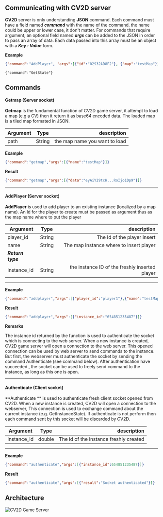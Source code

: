 ## Communicating with CV2D server

**CV2D** server is only understanding **JSON** command. Each command must have a field named ***command*** with the name of the command. the name could be upper or lower case, it don't matter. For commands that require argument, an optional field named ***args*** can be added to the JSON in order to pass an array of data.  Each data passed into this array must be an object with a ***Key : Value*** form.

**Example**

```json
{"command":"AddPlayer", "args":[{"id":"02932AD8F2"}, {"map":"testMap"}]}
```

```
{"command":"GetState"}
```



## **Commands**

#### Getmap (Server socket)

**Getmap** is the fundamental function of CV2D game server, it attempt to load a map (e.g a CV) then it return it as base64 encoded data. The loaded map is a tiled map formated in JSON.

| Argument |  Type  |                   description |
| -------- | :----: | ----------------------------: |
| path     | String | the map name you want to load |

**Example**

```json
{"command":"getmap","args":[{"name":"testMap"}]}
```

**Result**

```json
{"command":"getmap","args":[{"data":"eyAiY29tcH...RoIjo1Dp9"}]}
```

------

#### AddPlayer (Server socket)

**AddPlayer** is used to add player to an existing instance (localized by a map name). An Id for the player to create must be passed as argument thus as the map name where to put the player

| Argument          |  Type  |                                    description |
| ----------------- | :----: | ---------------------------------------------: |
| player_id         | String |                    The Id of the player insert |
| name              | String |        The map instance where to insert player |
| ***Return type*** |        |                                                |
| instance_id       | String | the instance ID of the freshly inserted player |

******

**Example**

```json
{"command":"addplayer","args":[{"player_id":"player1"},{"name":"testMap"}]}
```

**Result**

```json
{"command":"addplayer","args":[{"instance_id":"654851235487"}]}
```

**Remarks**

The instance id returned by the function is used to authenticate the socket which is connecting to the web server. When a new instance is created, CV2D game server will open a connection to the web server.  This opened connection can be used by web server to send commands to the instance. But first, the webserver must authenticate the socket by sending the command Authenticate (see command below). After authentication have succeeded , the socket can be used to freely send command to the instance, as long as this one is open.

------

#### Authenticate (Client socket)

**Authenticate ** is used to authenticate fresh client socket opened from CV2D. When a new instance is created, CV2D will open a connection to the webserver, This connection is used to exchange command about the current instance (e.g. GetInstanceState). If authenticate is not perform then each command sent by this socket will be discarded by CV2D.

| Argument    |  Type  |                            description |
| ----------- | :----: | -------------------------------------: |
| instance_id | double | The id of the instance freshly created |

******

**Example**

```json
{"command":"authenticate","args":[{"instance_id":654851235487}]}
```

**Result**

```json
{"command":"authenticate","args":[{"result":"Socket authenticated"}]}
```



## Architecture

![CV2D Game Server](https://i.imgur.com/cdPmbbB.png)
